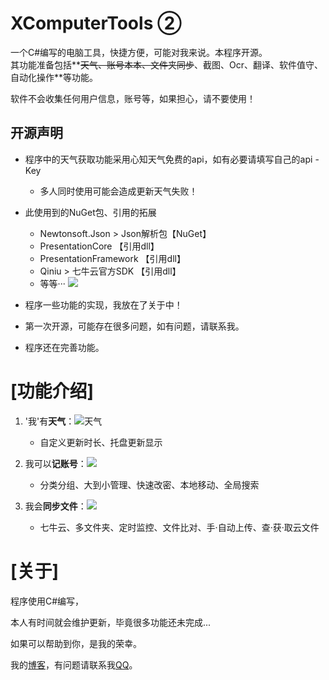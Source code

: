 # XComputerTools ②

一个C#编写的电脑工具，快捷方便，可能对我来说。本程序开源。   
其功能准备包括**~~天气、账号本本、文件夹同步~~、截图、Ocr、翻译、软件值守、自动化操作**等功能。   

软件不会收集任何用户信息，账号等，如果担心，请不要使用！

## 开源声明

- 程序中的天气获取功能采用心知天气免费的api，如有必要请填写自己的api - Key
  - 多人同时使用可能会造成更新天气失败！

- 此使用到的NuGet包、引用的拓展
  - Newtonsoft.Json > Json解析包【NuGet】
  - PresentationCore 【引用dll】
  - PresentationFramework 【引用dll】
  - Qiniu > 七牛云官方SDK 【引用dll】
  - 等等··· ![](http://cdn.x-tools.top/MarkDownImg/202252479550086.png)
- 程序一些功能的实现，我放在了关于中！
- 第一次开源，可能存在很多问题，如有问题，请联系我。
- 程序还在完善功能。

# [功能介绍]

1. '我'有**天气**：![天气](http://cdn.x-tools.top/MarkDownImg/202204242222502.png)
   - 自定义更新时长、托盘更新显示



2. 我可以**记账号**：![](http://cdn.x-tools.top/MarkDownImg/202204242230835.png)
   - 分类分组、大到小管理、快速改密、本地移动、全局搜索



3. 我会**同步文件**：![](http://cdn.x-tools.top/MarkDownImg/202204242246192.png)
   - 七牛云、多文件夹、定时监控、文件比对、手·自动上传、查·获·取云文件



# [关于]

程序使用C#编写，

本人有时间就会维护更新，毕竟很多功能还未完成...

如果可以帮助到你，是我的荣幸。

我的[博客](https://blog.x-tools.top)，有问题请联系我[QQ](http://wpa.qq.com/msgrd?v=3&uin=1424473282&site=qq&menu=yes)。

